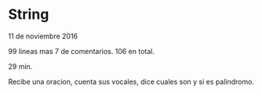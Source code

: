 # String

11 de noviembre 2016

99 lineas mas 7 de comentarios. 106 en total.

29 min.

Recibe una oracion, cuenta sus vocales, dice cuales son y si es palindromo.
